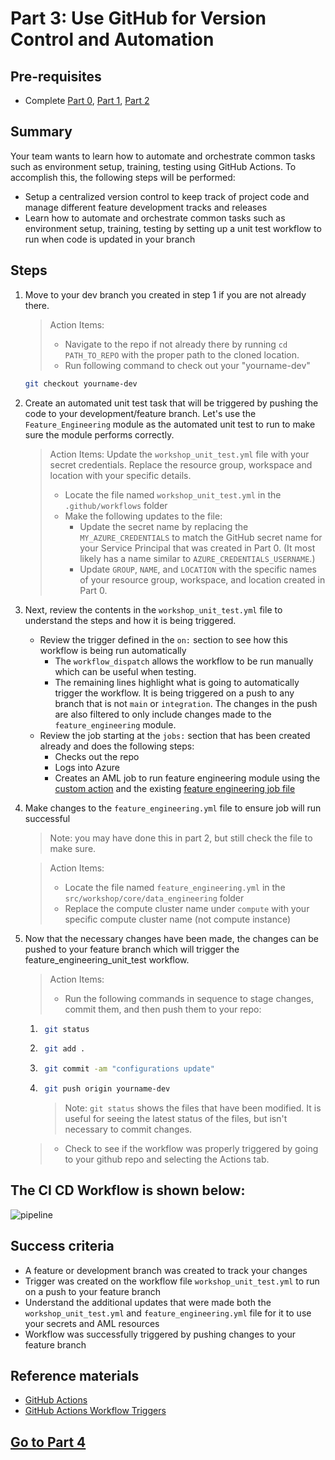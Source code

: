 
# Part 3: Use GitHub for Version Control and Automation

## Pre-requisites
- Complete [Part 0](part_0.md), [Part 1](part_1.md), [Part 2](part_2.md)

## Summary
Your team wants to learn how to automate and orchestrate common tasks such as environment setup, training, testing using GitHub Actions. To accomplish this, the following steps will be performed:
- Setup a centralized version control to keep track of project code and manage different feature development tracks and releases
- Learn how to automate and orchestrate common tasks such as environment setup, training, testing by setting up a unit test workflow to run when code is updated in your branch

## Steps
1. Move to your dev branch you created in step 1 if you are not already there.

    > Action Items: 
    > - Navigate to the repo if not already there by running ```cd PATH_TO_REPO``` with the proper path to the cloned location.
    > - Run following command to check out your "yourname-dev"
        
    ```bash
    git checkout yourname-dev
    ```


2. Create an automated unit test task that will be triggered by pushing the code to your development/feature branch. Let's use the ```Feature_Engineering``` module as the automated unit test to run to make sure the module performs correctly.

    > Action Items: Update the `workshop_unit_test.yml` file with your secret credentials. Replace the resource group, workspace and location with your specific details.
    > - Locate the file named `workshop_unit_test.yml` in the `.github/workflows` folder
    > - Make the following updates to the file: 
    >     - Update the secret name by replacing the ```MY_AZURE_CREDENTIALS``` to match the GitHub secret name for your Service Principal that was created in Part 0. (It most likely has a name similar to ```AZURE_CREDENTIALS_USERNAME```.)
    >     - Update `GROUP`, `NAME`, and `LOCATION` with the specific names of your resource group, workspace, and location created in Part 0.

3. Next, review the contents in the ```workshop_unit_test.yml``` file to understand the steps and how it is being triggered.

    - Review the trigger defined in the `on:` section to see how this workflow is being run automatically
        - The `workflow_dispatch` allows the workflow to be run manually which can be useful when testing.
        - The remaining lines highlight what is going to automatically trigger the workflow. It is being triggered on a push to any branch that is not `main` or `integration`. The changes in the push are also filtered to only include changes made to the `feature_engineering` module. 
    -  Review the job starting at the `jobs:` section that has been created already and does the following steps:
        - Checks out the repo
        - Logs into Azure
        - Creates an AML job to run feature engineering module using the [custom action](../../../.github/actions/aml-job-create/action.yaml) and the existing [feature engineering job file](../core/data_engineering/feature_engineering.yml)

4. Make changes to the `feature_engineering.yml` file to ensure job will run successful
    > Note: you may have done this in part 2, but still check the file to make sure.

    > Action Items:
    > - Locate the file named ```feature_engineering.yml``` in the ```src/workshop/core/data_engineering``` folder
    > - Replace the compute cluster name under `compute` with your specific compute cluster name (not compute instance)

5. Now that the necessary changes have been made, the changes can be pushed to your feature branch which will trigger the feature_engineering_unit_test workflow.

    > Action Items:
    > - Run the following commands in sequence to stage changes, commit them, and then push them to your repo:
    1. ```bash 
        git status
        ```
    2. ```bash 
        git add .
        ```
    3. ```bash
        git commit -am "configurations update"
        ```
    4. ```bash
        git push origin yourname-dev
        ```
        > Note: `git status` shows the files that have been modified. It is useful for seeing the latest status of the files, but isn't necessary to commit changes.

    > - Check to see if the workflow was properly triggered by going to your github repo and selecting the Actions tab.

## The CI CD Workflow is shown below:
![pipeline](images/part3cicd.png)

## Success criteria
- A feature or development branch was created to track your changes
- Trigger was created on the workflow file ```workshop_unit_test.yml``` to run on a push to your feature branch
- Understand the additional updates that were made both the ```workshop_unit_test.yml``` and ```feature_engineering.yml``` file for it to use your secrets and AML resources
- Workflow was successfully triggered by pushing changes to your feature branch

## Reference materials
- [GitHub Actions](https://github.com/features/actions)
- [GitHub Actions Workflow Triggers](https://docs.github.com/en/actions/using-workflows/events-that-trigger-workflows)


## [Go to Part 4](part_4.md)
